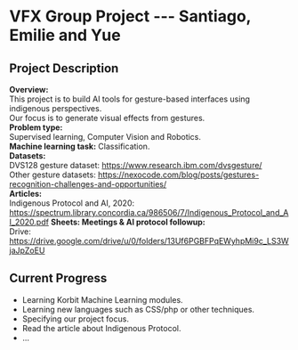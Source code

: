 # VFX Group Project --- Santiago, Emilie and Yue

## Project Description
**Overview:**\
This project is to build AI tools for gesture-based interfaces 
using indigenous perspectives.\
Our focus is to generate visual effects from gestures.\
**Problem type:**\
Supervised learning, Computer Vision and Robotics.\
**Machine learning task:** Classification.\
**Datasets:**\
 DVS128 gesture dataset: https://www.research.ibm.com/dvsgesture/ \
 Other gesture datasets: https://nexocode.com/blog/posts/gestures-recognition-challenges-and-opportunities/ \
**Articles:**\
 Indigenous Protocol and AI, 2020: https://spectrum.library.concordia.ca/986506/7/Indigenous_Protocol_and_AI_2020.pdf
**Sheets: Meetings & AI protocol followup:**\
Drive: https://drive.google.com/drive/u/0/folders/13Uf6PGBFPqEWyhpMi9c_LS3WjaJpZoEU

## Current Progress
- Learning Korbit Machine Learning modules.
- Learning new languages such as CSS/php or other techniques.
- Specifying our project focus.
- Read the article about Indigenous Protocol.
- ...
